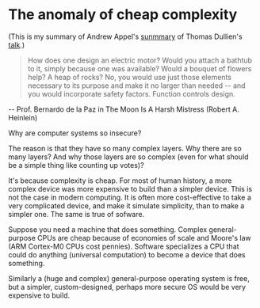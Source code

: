 # The anomaly of cheap complexity

(This is my summary of Andrew Appel's [sunmmary](https://freedom-to-tinker.com/2022/08/03/the-anomaly-of-cheap-complexity/) of Thomas Dullien's [talk](http://rule11.tech/papers/2018-complexitysecuritysec-dullien.pdf).)

> How does one design an electric motor? Would you attach a bathtub to it, simply because one was available? Would a bouquet of flowers help? A heap of rocks? No, you would use just those elements necessary to its purpose and make it no larger than needed -- and you would incorporate safety factors. Function controls design.

-- Prof. Bernardo de la Paz in The Moon Is A Harsh Mistress (Robert A. Heinlein)

Why are computer systems so insecure?

The reason is that they have so many complex layers. Why there are so many layers? And why those layers are so complex (even for what should be a simple thing like counting up votes)?

It's because complexity is cheap. For most of human history, a more complex device was more expensive to build than a simpler device. This is not the case in modern computing. It is often more cost-effective to take a very complicated device, and make it simulate simplicity, than to make a simpler one. The same is true of sofware. 

Suppose you need a machine that does something. Complex general-purpose CPUs are cheap because of economies of scale and Moore's law (ARM Cortex-M0 CPUs cost pennies). Software specializes a CPU that could do anything (universal computation) to become a device that does something.

Similarly a (huge and complex) general-purpose operating system is free, but a simpler, custom-designed, perhaps more secure OS would be very expensive to build.

